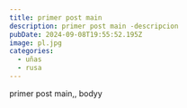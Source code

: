 ```yaml
---
title: primer post main
description: primer post main -descripcion
pubDate: 2024-09-08T19:55:52.195Z
image: pl.jpg
categories:
  - uñas
  - rusa
---
```

primer post main,, bodyy